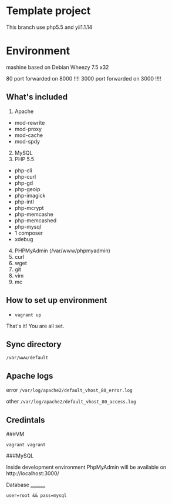 # Template project
This branch use php5.5 and yii1.1.14

# Environment

mashine based on Debian Wheezy 7.5 x32

80 port forwarded on 8000 !!!!
3000 port forwarded on 3000 !!!!

## What's included

1. Apache
  - mod-rewrite
  - mod-proxy
  - mod-cache
  - mod-spdy
2. MySQL
3. PHP 5.5
  - php-cli
  - php-curl
  - php-gd
  - php-geoip
  - php-imagick
  - php-intl
  - php-mcrypt
  - php-memcashe
  - php-memcashed
  - php-mysql
  - 1 composer
  - xdebug
4. PHPMyAdmin (/var/www/phpmyadmin)
5. curl
6. wget
7. git
8. vim
9. mc

## How to set up environment

- `vagrant up`

That's it! You are all set.

## Sync directory

`/var/www/default`

## Apache logs

error `/var/log/apache2/default_vhost_80_error.log`

other `/var/log/apache2/default_vhost_80_access.log`

## Credintals

###VM

`vagrant vagrant`

###MySQL

Inside development environment PhpMyAdmin will be available on http://localhost:3000/

Database **______**

`user=root && pass=mysql`

